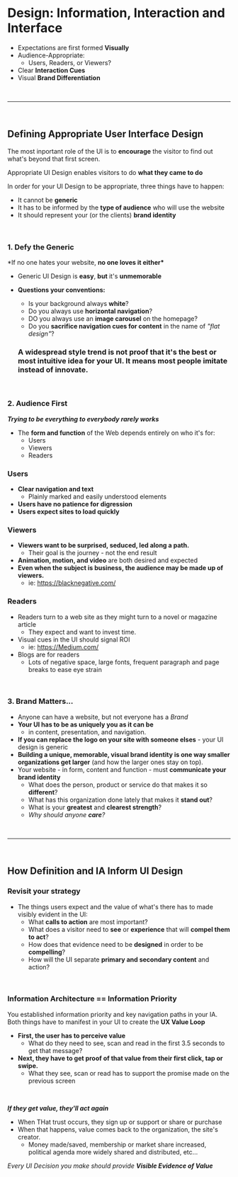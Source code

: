 # Design: Information, Interaction and Interface

- Expectations are first formed **Visually**
- Audience-Appropriate:
  - Users, Readers, or Viewers?
- Clear **Interaction Cues**
- Visual **Brand Differentiation**

<br />

---

<br />

## Defining Appropriate User Interface Design

The most inportant role of the UI is to **encourage** the visitor to find out what's beyond that first screen.

Appropriate UI Design enables visitors to do **what they came to do**

In order for your UI Design to be appropriate, three things have to happen:

- It cannot be **generic**
- It has to be informed by the **type of audience** who will use the website
- It should represent your (or the clients) **brand identity**

<br />

### **1. Defy the Generic**

\*If no one hates your website, **no one loves it either\***

- Generic UI Design is **easy**, **but** it's **unmemorable**

- **Questions your conventions:**

  - Is your background always **white**?
  - Do you always use **horizontal navigation**?
  - DO you always use an **image carousel** on the homepage?
  - Do you **sacrifice navigation cues for content** in the name of _"flat design"_?

  ### A widespread style trend is not proof that it's the best or most intuitive idea for your UI. **It means most people imitate instead of innovate**.

<br />

### **2. Audience First**

**_Trying to be everything to everybody rarely works_**

- The **form and function** of the Web depends entirely on who it's for:
  - Users
  - Viewers
  - Readers

### Users

- **Clear navigation and text**
  - Plainly marked and easily understood elements
- **Users have no patience for digression**
- **Users expect sites to load quickly**

### Viewers

- **Viewers want to be surprised, seduced, led along a path.**
  - Their goal is the journey - not the end result
- **Animation, motion, and video** are both desired and expected
- **Even when the subject is business, the audience may be made up of viewers.**
  - ie: https://blacknegative.com/

### Readers

- Readers turn to a web site as they might turn to a novel or magazine article
  - They expect and want to invest time.
- Visual cues in the UI should signal ROI
  - ie: https://Medium.com/
- Blogs are for readers
  - Lots of negative space, large fonts, frequent paragraph and page breaks to ease eye strain

<br />

### **3. Brand Matters...**

- Anyone can have a website, but not everyone has a _Brand_
- **Your UI has to be as uniquely you as it can be**
  - in content, presentation, and navigation.
- **If you can replace the logo on your site with someone elses** - your UI design is generic
- **Building a unique, memorable, visual brand identity is one way smaller organizations get larger** (and how the larger ones stay on top).
- Your website - in form, content and function - must **communicate your brand identity**
  - What does the person, product or service do that makes it so **different**?
  - What has this organization done lately that makes it **stand out**?
  - What is your **greatest** and **clearest strength**?
  - _Why should anyone **care**?_

<br />

---

<br />

## How Definition and IA Inform UI Design

### **Revisit your strategy**

- The things users expect and the value of what's there has to made visibly evident in the UI:
  - What **calls to action** are most important?
  - What does a visitor need to **see** or **experience** that will **compel them to act**?
  - How does that evidence need to be **designed** in order to be **compelling**?
  - How will the UI separate **primary and secondary content** and action?

<br />

### **Information Architecture == Information Priority**

You established information priority and key navigation paths in your IA. Both things have to manifest in your UI to create the **UX Value Loop**

- **First, the user has to perceive value**
  - What do they need to see, scan and read in the first 3.5 seconds to get that message?
- **Next, they have to get proof of that value from their first click, tap or swipe.**
  - What they see, scan or read has to support the promise made on the previous screen

<br />

***If they get value, they'll act again***
- When THat trust occurs, they sign up or support or share or purchase
- When that happens, value comes back to the organization, the site's creator.
    - Money made/saved, membership or market share increased, political agenda more widely shared and distributed, etc...

*Every UI Decision you make should provide **Visible Evidence of Value***
